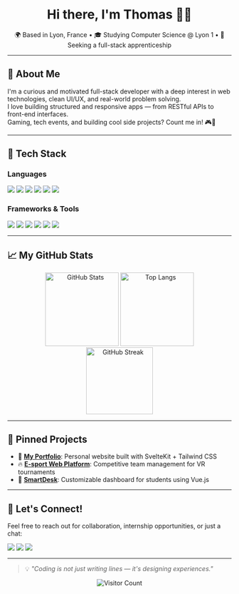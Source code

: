 <h1 align="center">Hi there, I'm Thomas 👨‍💻</h1>

<p align="center">
  🌍 Based in Lyon, France • 🎓 Studying Computer Science @ Lyon 1 • 💼 Seeking a full-stack apprenticeship  
</p>

---

## 🚀 About Me

I'm a curious and motivated full-stack developer with a deep interest in web technologies, clean UI/UX, and real-world problem solving.  
I love building structured and responsive apps — from RESTful APIs to front-end interfaces.  
Gaming, tech events, and building cool side projects? Count me in! 🎮🚀

---

## 🧠 Tech Stack

### Languages

<p>
  <img src="https://img.shields.io/badge/Java-ED8B00?style=for-the-badge&logo=java&logoColor=white" />
  <img src="https://img.shields.io/badge/PHP-777BB4?style=for-the-badge&logo=php&logoColor=white" />
  <img src="https://img.shields.io/badge/JavaScript-F7DF1E?style=for-the-badge&logo=javascript&logoColor=black" />
  <img src="https://img.shields.io/badge/Python-3776AB?style=for-the-badge&logo=python&logoColor=white" />
  <img src="https://img.shields.io/badge/C-00599C?style=for-the-badge&logo=c&logoColor=white" />
  <img src="https://img.shields.io/badge/SQL-4479A1?style=for-the-badge&logo=sqlite&logoColor=white" />
</p>

### Frameworks & Tools

<p>
  <img src="https://img.shields.io/badge/Symfony-000000?style=for-the-badge&logo=symfony&logoColor=white" />
  <img src="https://img.shields.io/badge/Vue.js-35495E?style=for-the-badge&logo=vue.js&logoColor=4FC08D" />
  <img src="https://img.shields.io/badge/Svelte-FF3E00?style=for-the-badge&logo=svelte&logoColor=white" />
  <img src="https://img.shields.io/badge/Tailwind_CSS-38B2AC?style=for-the-badge&logo=tailwind-css&logoColor=white" />
  <img src="https://img.shields.io/badge/Docker-2496ED?style=for-the-badge&logo=docker&logoColor=white" />
  <img src="https://img.shields.io/badge/Git-F05032?style=for-the-badge&logo=git&logoColor=white" />
</p>

---

## 📈 My GitHub Stats

<div align="center">
  <img src="https://github-readme-stats.vercel.app/api?username=thomas-koenig-dev&show_icons=true&theme=gruvbox" alt="GitHub Stats" height="165"/>
  <img src="https://github-readme-stats.vercel.app/api/top-langs/?username=thomas-koenig-dev&layout=compact&theme=gruvbox" alt="Top Langs" height="165"/>
</div>

<div align="center">
  <img src="https://github-readme-streak-stats.herokuapp.com/?user=thomas-koenig-dev&theme=gruvbox" alt="GitHub Streak" height="150"/>
</div>

---

## 📌 Pinned Projects

- 🔗 [**My Portfolio**](https://github.com/thomas-koenig-dev/portfolio): Personal website built with SvelteKit + Tailwind CSS
- 🔥 [**E-sport Web Platform**](https://github.com/thomas-koenig-dev/esport-paf): Competitive team management for VR tournaments
- 🧠 [**SmartDesk**](https://github.com/thomas-koenig-dev/smartdesk): Customizable dashboard for students using Vue.js

---

## 💬 Let's Connect!

Feel free to reach out for collaboration, internship opportunities, or just a chat:

<p>
  <a href="https://www.linkedin.com/in/thomas-koenig-dev/"><img src="https://img.shields.io/badge/LinkedIn-0077B5?style=for-the-badge&logo=linkedin&logoColor=white" /></a>
  <a href="mailto:thomas.koenig.etu@gmail.com"><img src="https://img.shields.io/badge/Gmail-D14836?style=for-the-badge&logo=gmail&logoColor=white" /></a>
  <a href="https://ton-portfolio.vercel.app"><img src="https://img.shields.io/badge/Portfolio-000000?style=for-the-badge&logo=firefox&logoColor=orange" /></a>
</p>

---

> 💡 *"Coding is not just writing lines — it's designing experiences."*

<p align="center">
  <img src="https://profile-counter.glitch.me/thomas-koenig-dev/count.svg" alt="Visitor Count"/>
</p>
